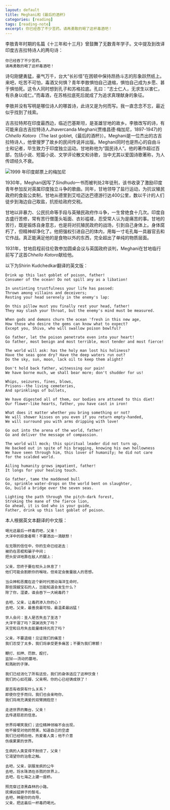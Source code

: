 ```yaml
---
layout: default
title: Meghani和《最后的酒杯》
categories: [reading]
tags: [reading-note]
excerpt: 你已经吞了不少苦药。请再勇敢的喝了这杯毒酒吧！
---
```


李敖青年时期的名篇《十三年和十三月》曾鼓舞了无数青年学子。文中提及到改译印度古吉拉特诗人的两句诗：
```
你已经吞了不少苦药。
请再勇敢的喝了这杯毒酒吧！
```
诗句刚健勇猛，豪气万千，台大“长衫怪”在困顿中保持昂扬斗志的形象跃然纸上。来吧，吃苦不可怕，毒酒又何惧？青年李敖惧怕自己退缩，惧怕自己成为乡愿、甚于惧怕死。这令人同时想到孔子和苏格拉底。孔曰：“志士仁人，无求生以害仁，有杀身以成仁。”而毒酒，在苏格拉底死后就成了为追求真理献身的象征。

李敖并没有写明是哪位诗人的哪首诗，此诗又是为何而写。我一直念念不忘，最近似乎找到了线索。

古吉拉特邦在印度最西边，临近巴基斯坦，是圣雄甘地的故乡。李敖改写的诗，有可能来自古吉拉特诗人Jhavercanda Meghani(贾维昌德·梅加尼，1897-1947)的*Chhello Katoro*（The last goblet,《最后的酒杯》）。Meghani是一位杰出的古吉拉特诗人，他曾搜罗了故乡的民间传说并出版。Meghani同时也是热心的自由斗士和记者，毕生致力于印度独立运动。甘地称他为“国民诗人”。他的著作超过百部，包括小说、短篇小说、文学评论散文和诗歌，当中尤其以爱国诗歌著称，为人传颂经久不衰。

![1999 年印度邮票上的梅加尼
](/assets/Jhaverchand_Meghani_1999_stamp_of_India.jpg)

1930年，Meghani因写了*Sindhudo*一书而被判处2年徒刑，该书收录了激励印度青年参加反对英属印度独立斗争的歌曲。同年，甘地领导了盐行运动，为抗议殖民政府的食盐公卖制，甘地从德里到艾哈迈达巴德游行达400公里，数以千计的人们徒步到海边自己取盐，抗拒给政府交税。

甘地以非暴力、公民抗命等手段与英殖民政府作斗争，一生曾绝食十几次。印度自古盛行苦修，常有苦行僧蓬头垢面、衣衫褴褛，忍受常人认为是痛苦的事。甘地的苦行，既是锻炼自身意志，也是将对抗殖民政府的战场，引到自己身体上。身体腐朽了，但精神却净化了。他把强权引进自己的体内，用每一寸毛孔每一具器官去和它作战。真正能满足他的是食物以外的东西，完全超出了单纯的物质层面。

1931年，甘地启程前往伦敦参加圆桌会议与英国政府谈判，Meghani在甘地临行前写了这首*Chhello Katoro*献给他。

以下为Shirin Kudchedkar翻译的英文版：

```
Drink up this last goblet of poison, father!
Consumer of the ocean! Do not spill any as a libation!

In unstinting trustfulness your life has passed:
Thrown among villains and deceivers;
Resting your head serenely in the enemy's lap:

On this pillow must you finally rest your head, father!
They may slash your throat, but the enemy's mind must be measured.

When gods and demons churn the ocean 'fresh in this new age,
How those who desire the gems can know what to expect?
Except you, Shiva, who will swallow poison bowlful?

Go father, let the poison penetrate even into your heart!
Go father, most benign and most terrible, most tender and most fierce!

The world will ask: has the holy man lost his holiness?
Have the seas gone dry? Have the deep waters run out?
Do the sky, sun, moon, lack oil to keep them alight?

Don't hold back father, witnessing our pain!
We have borne much, we shall bear more; don't shudder for us!

Whips, seizures, fines, blows,
Prisons--the living cemeteries,
And sprinklings of bullets,

We have digested all of them, our bodies are attuned to this diet!
Our flower-like hearts, father, you have cast in iron!

What does it matter whether you bring something or not?
We will shower kisses on you even if you return empty-handed,
We will surround you with arms dripping with love!

Go out into the arena of the world, father!
Go and deliver the message of compassion.

The world will mock; this spiritual leader did not turn up,
He backed out in spite of his bragging, knowing his own hollowness
We have seen through him, this lover of humanity; he did not care
for the scalded world.

Ailing humanity grows impatient, father!
It longs for your healing touch.

Go father, tame the maddened bull
Go, sprinkle water-drops on the world bent on slaughter,
Go, build a bridge over the seven seas.

Lighting the path through the pitch-dark forest,
Stroking the mane of the fierce lion,
Go ahead, it is God who is your guide,
Father, drink up this last goblet of poison.
```

本人根据英文本翻译的中文版：
```
喝光这最后一杯毒药吧，父亲！
大洋中的掠食者啊！不要洒出一滴献祭！

在无限的信任中，你的生命已经逝去：
被扔在恶棍和骗子中间；
把头安详地靠在敌人的腿上：

父亲，您终于要在枕头上休息了！
他们可能会割断你的喉咙，但肯定会衡量敌人的思想。

当众神和恶魔在这个新时代搅动海洋生命时，
那些觊觎宝石的人，岂能知道会发生什么？
除了你，湿婆，谁会吞下一大碗毒药？

去吧，父亲，让毒药渗入你的心！
去吧，父亲，最善良最可怕，最温柔最凶猛！

世人会问：圣人是否失去了圣洁？
大洋干涸了吗？深渊消失了吗？
天空和日月失去能量维持光亮了吗？

父亲，不要退缩！见证我们的痛苦！
我们忍受了太多，我们将承受更多痛苦；不要为我们寒颤！

鞭打、扣押、罚款、殴打，
监狱——流动的墓地，
和溅射的子弹，

我们已经消化了所有这些，我们的身体适应了这种饮食！
我们的心如花瓣，父亲啊，你的心已经铸成铁了！

是否有收获有什么关系？
即使你空手而归，我们也会亲吻你，
我们将用充满爱的双臂拥抱您！

走进世界的舞台，父亲！
去传递慈悲的信息。

世界将嘲笑我们；这位精神领袖不会出现，
他不接受对他的赞美，知道自己的空虚
我们已经明白他，热爱着人类；他不介意
伤痕累累的世界。

生病的人类变得不耐烦了，父亲！
它渴望你的治愈之触。

去吧，父亲，驯服发疯的公牛
去吧，将水珠洒在杀戮的世界上，
去吧，在七海之上建一座桥。

照亮穿过漆黑森林的小路，
抚摸凶猛狮子的鬃毛，
去吧，神是你的向导，
父亲，把这最后一杯毒药喝光。
```